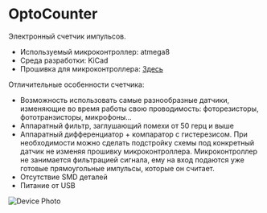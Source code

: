 ﻿# OptoCounter
Электронный счетчик импульсов.

* Используемый микроконтроллер: atmega8
* Среда разработки: KiCad
* Прошивка для микроконтроллера: [Здесь](https://github.com/synthetic65535/OptoCounterFirmware)


Отличительные особенности счетчика:
 * Возможность использовать самые разнообразные датчики, изменяющие во время работы свою проводимость: фоторезисторы, фототранзисторы, микрофоны...
 * Аппаратный фильтр, заглушающий помехи от 50 герц и выше
 * Аппаратный дифференциатор + компаратор с гистерезисом. При необходимости можно сделать подстройку схемы под конкретный датчик не изменяя прошивку микроконтроллера. Микроконтроллер не занимается фильтрацией сигнала, ему на вход подаются уже готовые прямоугольные импульсы, которые он считает.
 * Отсутствие SMD деталей
 * Питание от USB

![Device Photo](https://i.imgur.com/6OkN8MZ.jpg)
